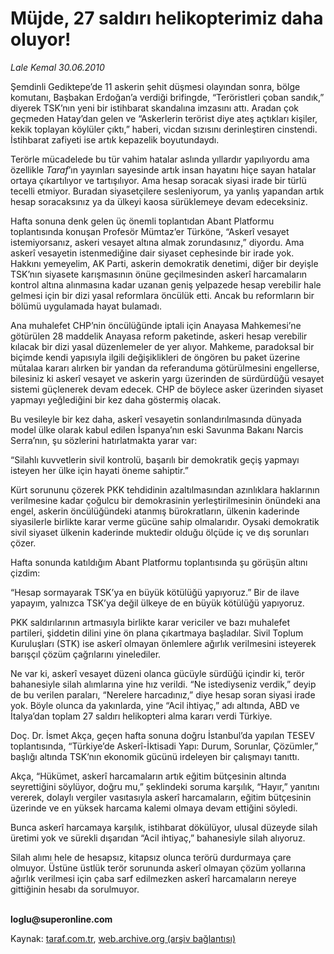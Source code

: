 # Müjde, 27 saldırı helikopterimiz daha oluyor!

*Lale Kemal 30.06.2010*

<div class="yazi"><p>Şemdinli Gediktepe’de 11 askerin şehit düşmesi olayından sonra, bölge komutanı, Başbakan Erdoğan’a verdiği brifingde, “Teröristleri çoban sandık,” diyerek TSK’nın yeni bir istihbarat skandalına imzasını attı. Aradan çok geçmeden Hatay’dan gelen ve “Askerlerin terörist diye ateş açtıkları kişiler, kekik toplayan köylüler çıktı,” haberi, vicdan sızısını derinleştiren cinstendi. İstihbarat zafiyeti ise artık kepazelik boyutundaydı. </p>
<p>Terörle mücadelede bu tür vahim hatalar aslında yıllardır yapılıyordu ama özellikle <i>Taraf</i>’ın yayınları sayesinde artık insan hayatını hiçe sayan hatalar ortaya çıkartılıyor ve tartışılıyor. Ama hesap soracak siyasi irade bir türlü tecelli etmiyor. Buradan siyasetçilere sesleniyorum, ya yanlış yapandan artık hesap soracaksınız ya da ülkeyi kaosa sürüklemeye devam edeceksiniz. </p>
<p>Hafta sonuna denk gelen üç önemli toplantıdan Abant Platformu toplantısında konuşan Profesör Mümtaz’er Türköne, “Askerî vesayet istemiyorsanız, askeri vesayet altına almak zorundasınız,” diyordu. Ama askerî vesayetin istenmediğine dair siyaset cephesinde bir irade yok. Hakkını yemeyelim, AK Parti, askerin demokratik denetimi, diğer bir deyişle TSK’nın siyasete karışmasının önüne geçilmesinden askerî harcamaların kontrol altına alınmasına kadar uzanan geniş yelpazede hesap verebilir hale gelmesi için bir dizi yasal reformlara öncülük etti. Ancak bu reformların bir bölümü uygulamada hayat bulamadı. </p>
<p>Ana muhalefet CHP’nin öncülüğünde iptali için Anayasa Mahkemesi’ne götürülen 28 maddelik Anayasa reform paketinde, askeri hesap verebilir kılacak bir dizi yasal düzenlemeler de yer alıyor. Mahkeme, paradoksal bir biçimde kendi yapısıyla ilgili değişiklikleri de öngören bu paket üzerine mütalaa kararı alırken bir yandan da referanduma götürülmesini engellerse, bilesiniz ki askerî vesayet ve askerin yargı üzerinden de sürdürdüğü vesayet sistemi güçlenerek devam edecek. CHP de böylece asker üzerinden siyaset yapmayı yeğlediğini bir kez daha göstermiş olacak. </p>
<p>Bu vesileyle bir kez daha, askerî vesayetin sonlandırılmasında dünyada model ülke olarak kabul edilen İspanya’nın eski Savunma Bakanı Narcis Serra’nın, şu sözlerini hatırlatmakta yarar var:</p>
<p>“Silahlı kuvvetlerin sivil kontrolü, başarılı bir demokratik geçiş yapmayı isteyen her ülke için hayati öneme sahiptir.”</p>
<p>Kürt sorununu çözerek PKK tehdidinin azaltılmasından azınlıklara haklarının verilmesine kadar çoğulcu bir demokrasinin yerleştirilmesinin önündeki ana engel, askerin öncülüğündeki atanmış bürokratların, ülkenin kaderinde siyasilerle birlikte karar verme gücüne sahip olmalarıdır. Oysaki demokratik sivil siyaset ülkenin kaderinde muktedir olduğu ölçüde iç ve dış sorunları çözer. </p>
<p>Hafta sonunda katıldığım Abant Platformu toplantısında şu görüşün altını çizdim:</p>
<p>“Hesap sormayarak TSK’ya en büyük kötülüğü yapıyoruz.” Bir de ilave yapayım, yalnızca TSK’ya değil ülkeye de en büyük kötülüğü yapıyoruz. </p>
<p>PKK saldırılarının artmasıyla birlikte karar vericiler ve bazı muhalefet partileri, şiddetin dilini yine ön plana çıkartmaya başladılar. Sivil Toplum Kuruluşları (STK) ise askerî olmayan önlemlere ağırlık verilmesini isteyerek barışçıl çözüm çağrılarını yinelediler. </p>
<p>Ne var ki, askerî vesayet düzeni olanca gücüyle sürdüğü içindir ki, terör bahanesiyle silah alımlarına yine hız verildi. “Ne istediyseniz verdik,” deyip de bu verilen paraları, “Nerelere harcadınız,” diye hesap soran siyasi irade yok. Böyle olunca da yakınlarda, yine “Acil ihtiyaç,” adı altında, ABD ve İtalya’dan toplam 27 saldırı helikopteri alma kararı verdi Türkiye. </p>
<p>Doç. Dr. İsmet Akça, geçen hafta sonuna doğru İstanbul’da yapılan TESEV toplantısında, “Türkiye’de Askerî-İktisadi Yapı: Durum, Sorunlar, Çözümler,” başlığı altında TSK’nın ekonomik gücünü irdeleyen bir çalışmayı tanıttı. </p>
<p>Akça, “Hükümet, askerî harcamaların artık eğitim bütçesinin altında seyrettiğini söylüyor, doğru mu,” şeklindeki soruma karşılık, “Hayır,” yanıtını vererek, dolaylı vergiler vasıtasıyla askerî harcamaların, eğitim bütçesinin üzerinde ve en yüksek harcama kalemi olmaya devam ettiğini söyledi. </p>
<p>Bunca askerî harcamaya karşılık, istihbarat dökülüyor, ulusal düzeyde silah üretimi yok ve sürekli dışarıdan “Acil ihtiyaç,” bahanesiyle silah alıyoruz. </p>
<p>Silah alımı hele de hesapsız, kitapsız olunca terörü durdurmaya çare olmuyor. Üstüne üstlük terör sorununda askerî olmayan çözüm yollarına ağırlık verilmesi için çaba sarf edilmezken askerî harcamaların nereye gittiğinin hesabı da sorulmuyor.</p>
<p><b><br/>loglu@superonline.com</b></p></div>

Kaynak: [taraf.com.tr](http://www.taraf.com.tr:80/lale-kemal/makale-mujde-27-saldiri-helikopterimiz-daha-oluyor.htm), [web.archive.org (arşiv bağlantısı)](http://web.archive.org/web/20100702023436/http://www.taraf.com.tr:80/lale-kemal/makale-mujde-27-saldiri-helikopterimiz-daha-oluyor.htm)
